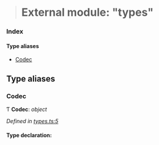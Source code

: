 > # External module: "types"

### Index

#### Type aliases

* [Codec](_types_.md#codec)

## Type aliases

###  Codec

Ƭ **Codec**: *object*

*Defined in [types.ts:5](https://github.com/polkadot-js/common/blob/fcdec01/packages/trie-codec/src/types.ts#L5)*

#### Type declaration: